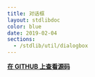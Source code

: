 ```yaml
---
title: 对话框
layout: stdlibdoc
color: blue
date: 2019-02-04
sections:
  - /stdlib/util/dialogbox
---
```


**[在 GITHUB 上查看源码](https://github.com/wurstscript/WurstStdlib2/blob/master/wurst/util/DialogBox.wurst)**